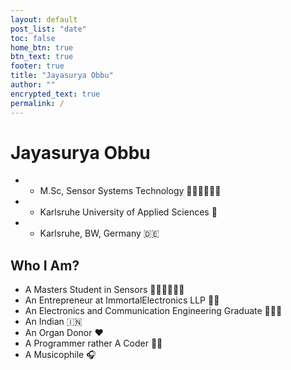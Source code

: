 ```yaml
---
layout: default
post_list: "date"
toc: false
home_btn: true
btn_text: true
footer: true
title: "Jayasurya Obbu"
author: ""
encrypted_text: true
permalink: /
---
```


# Jayasurya Obbu
* * M.Sc, Sensor Systems Technology 👨🏻‍🎓👨🏻‍🎓
* * Karlsruhe University of Applied Sciences 🏫
* * Karlsruhe, BW, Germany 🇩🇪

##  Who I Am?
* A Masters Student in Sensors 👨🏻‍🎓👨🏻‍🎓
* An Entrepreneur at ImmortalElectronics LLP 👨‍💼
* An Electronics and Communication Engineering Graduate 👨🏻‍🎓
* An Indian 🇮🇳
* An Organ Donor ❤️
* A Programmer rather A Coder 🧑‍💻
* A Musicophile 🎧